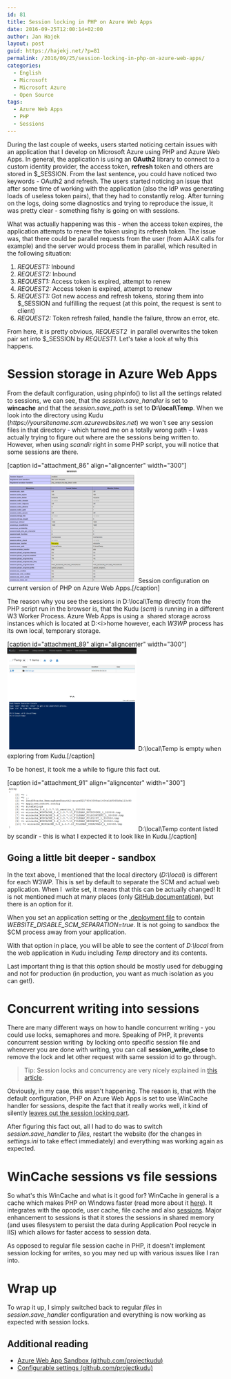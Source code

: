 ```yaml
---
id: 81
title: Session locking in PHP on Azure Web Apps
date: 2016-09-25T12:00:14+02:00
author: Jan Hajek
layout: post
guid: https://hajekj.net/?p=81
permalink: /2016/09/25/session-locking-in-php-on-azure-web-apps/
categories:
  - English
  - Microsoft
  - Microsoft Azure
  - Open Source
tags:
  - Azure Web Apps
  - PHP
  - Sessions
---
```

During the last couple of weeks, users started noticing certain issues with an application that I develop on Microsoft Azure using PHP and Azure Web Apps. In general, the application is using an <strong>OAuth2</strong> library to connect to a custom identity provider, the access token, <strong>refresh</strong> token and others are stored in $_SESSION. From the last sentence, you could have noticed two keywords - OAuth2 and refresh. The users started noticing an issue that after some time of working with the application (also the IdP was generating loads of useless token pairs), that they had to constantly relog. After turning on the logs, doing some diagnostics and trying to reproduce the issue, it was pretty clear - something fishy is going on with sessions.

<!--more-->What was actually happening was this - when the access token expires, the application attempts to renew the token using its refresh token. The issue was, that there could be parallel requests from the user (from AJAX calls for example) and the server would process them in parallel, which resulted in the following situation:
<ol>
 	<li><em>REQUEST1:</em> Inbound</li>
 	<li><em>REQUEST2:</em> Inbound</li>
 	<li><em>REQUEST1:</em> Access token is expired, attempt to renew</li>
 	<li><em>REQUEST2:</em> Access token is expired, attempt to renew</li>
 	<li><em>REQUEST1:</em> Got new access and refresh tokens, storing them into $_SESSION and fulfilling the request (at this point, the request is sent to client)</li>
 	<li><em>REQUEST2:</em> Token refresh failed, handle the failure, throw an error, etc.</li>
</ol>
From here, it is pretty obvious, <em>REQUEST2</em>  in parallel overwrites the token pair set into $_SESSION by <em>REQUEST1</em>. Let's take a look at why this happens.
<h1>Session storage in Azure Web Apps</h1>
From the default configuration, using phpinfo() to list all the settings related to sessions, we can see, that the <i>session.save_handler</i> is set to <b>wincache</b> and that the <i>session.save_path</i> is set to <b>D:\local\Temp</b>. When we look into the directory using Kudu (<i>https://yoursitename.scm.azurewebsites.net</i>) we won't see any session files in that directory - which turned me on a totally wrong path - I was actually trying to figure out where are the sessions being written to. However, when using <i>scandir</i> right in some PHP script, you will notice that some sessions are there.

[caption id="attachment_86" align="aligncenter" width="300"]<a href="/uploads/2016/09/php_session_configuration.png"><img class="size-medium wp-image-86" src="/uploads/2016/09/php_session_configuration-300x264.png" alt="Session configuration on current version of PHP on Azure Web Apps." width="300" height="264" /></a> Session configuration on current version of PHP on Azure Web Apps.[/caption]

The reason why you see the sessions in D:\local\Temp directly from the PHP script run in the browser is, that the Kudu (<i>scm</i>) is running in a different W3 Worker Process. Azure Web Apps is using a  shared storage across instances which is located at D:\<i>home</i> however, each <i>W3WP</i> process has its own local, temporary storage.

[caption id="attachment_89" align="aligncenter" width="300"]<a href="/uploads/2016/09/empty_dlocaltemp.png"><img class="size-medium wp-image-89" src="/uploads/2016/09/empty_dlocaltemp-300x239.png" alt="D:\local\Temp is empty when exploring from Kudu." width="300" height="239" /></a> D:\local\Temp is empty when exploring from Kudu.[/caption]

To be honest, it took me a while to figure this fact out.

[caption id="attachment_91" align="aligncenter" width="300"]<a href="/uploads/2016/09/session_scandir.png"><img class="size-medium wp-image-91" src="/uploads/2016/09/session_scandir-300x104.png" alt="D:\local\Temp content listed by scandir - this is what I expected it to look like in Kudu." width="300" height="104" /></a> D:\local\Temp content listed by scandir - this is what I expected it to look like in Kudu.[/caption]
<h2>Going a little bit deeper - sandbox</h2>
In the text above, I mentioned that the local directory (<em>D:\local</em>) is different for each W3WP. This is set by default to separate the SCM and actual web application. When I  write set, it means that this can be actually changed! It is not mentioned much at many places (only <a href="https://github.com/projectkudu/kudu/wiki/Configurable-settings">GitHub documentation</a>), but there is an option for it.

When you set an application setting or the <a href="https://github.com/projectkudu/kudu/wiki/Customizing-deployments">.deployment file</a> to contain <em>WEBSITE_DISABLE_SCM_SEPARATION=</em><em>true</em>. It is not going to sandbox the SCM process away from your application.

With that option in place, you will be able to see the content of <i>D:\local</i> from the web application in Kudu including <i>Temp</i> directory and its contents.

Last important thing is that this option should be mostly used for debugging and not for production (in production, you want as much isolation as you can get!).
<h1><b>Concurrent writing into sessions</b></h1>
There are many different ways on how to handle concurrent writing - you could use locks, semaphores and more. Speaking of PHP, it prevents concurrent session writing  by locking onto specific session file and whenever you are done with writing, you can call <b>session_write_close</b> to remove the lock and let other request with same session id to go through.
<blockquote>Tip: Session locks and concurrency are very nicely explained in <a href="https://ma.ttias.be/php-session-locking-prevent-sessions-blocking-in-requests/">this article</a>.</blockquote>
Obviously, in my case, this wasn't happening. The reason is, that with the default configuration, PHP on Azure Web Apps is set to use WinCache handler for sessions, despite the fact that it really works well, it kind of silently <a href="https://bugs.php.net/bug.php?id=59359">leaves out the session locking part</a>.

After figuring this fact out, all I had to do was to switch <em>session.save_handler</em> to <em>files</em>, restart the website (for the changes in <em>settings.ini</em> to take effect immediately) and everything was working again as expected.
<h1>WinCache sessions vs file sessions</h1>
So what's this WinCache and what is it good for? WinCache in general is a cache which makes PHP on Windows faster (read more about it <a href="http://us2.php.net/manual/en/intro.wincache.php">here</a>). It integrates with the opcode, user cache, file cache and also <a href="http://us2.php.net/manual/en/wincache.sessionhandler.php">sessions</a>. Major enhancement to sessions is that it stores the sessions in shared memory (and uses filesystem to persist the data during Application Pool recycle in IIS) which allows for faster access to session data.

As opposed to regular file session cache in PHP, it doesn't implement session locking for writes, so you may ned up with various issues like I ran into.
<h1>Wrap up</h1>
To wrap it up, I simply switched back to regular <em>files</em> in <em>session.save_handler</em> configuration and everything is now working as expected with session locks.
<h2>Additional reading</h2>
<ul>
 	<li><a href="https://github.com/projectkudu/kudu/wiki/Azure-Web-App-sandbox">Azure Web App Sandbox (github.com/projectkudu)</a></li>
 	<li><a href="https://github.com/projectkudu/kudu/wiki/Configurable-settings">Configurable settings (github.com/projectkudu)</a></li>
</ul>